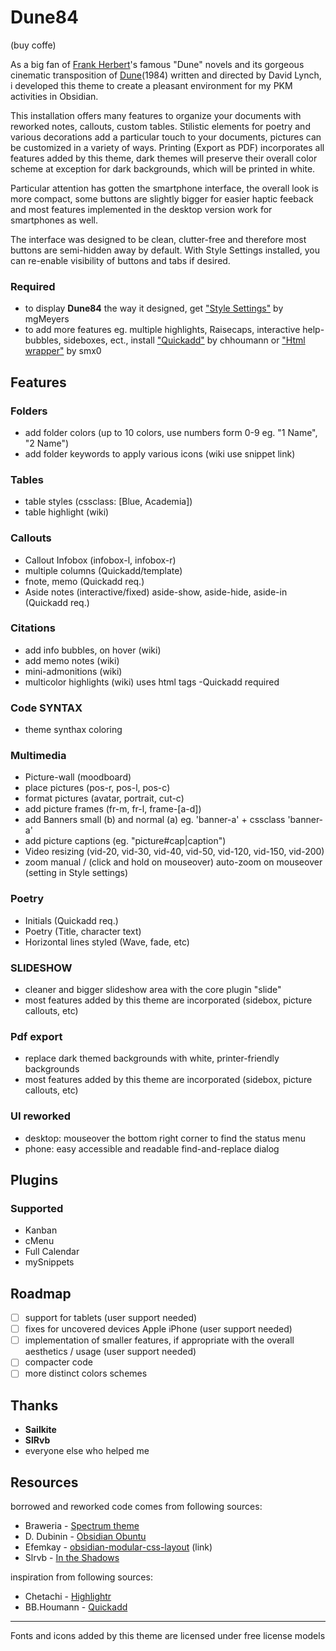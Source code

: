 # Dune84

(buy coffe)

As a big fan of [Frank Herbert](https://en.wikipedia.org/wiki/Frank_Herbert)'s famous "Dune" novels and its gorgeous cinematic transposition of [Dune](https://www.imdb.com/title/tt0087182/?ref_=nm_ov_bio_lk)(1984) written and directed by David Lynch, i developed this theme to create a pleasant environment for my PKM activities in Obsidian.

This installation offers many features to organize your documents with reworked notes, callouts, custom tables.
Stilistic elements for poetry and various decorations add a particular touch to your documents, pictures can be customized in a variety of ways.
Printing (Export as PDF) incorporates all features added by this theme, dark themes will preserve their overall color scheme at exception for dark backgrounds, which will be printed in white.

Particular attention has gotten the smartphone interface, the overall look is more compact, some buttons are slightly bigger for easier haptic feeback and most features implemented in the desktop version work for smartphones as well. 

The interface was designed to be clean, clutter-free and therefore most buttons are semi-hidden away by default. With Style Settings installed, you can re-enable visibility of buttons and tabs if desired. 

### Required

- to display **Dune84** the way it designed, get ["Style Settings"](https://github.com/mgmeyers/obsidian-style-settings) by mgMeyers
- to add more features eg. multiple highlights, Raisecaps, interactive help-bubbles, sideboxes, ect., install ["Quickadd"](https://github.com/chhoumann/quickadd) by chhoumann or ["Html wrapper"](https://github.com/smx0/obs-text-wrapper) by smx0

## Features

### Folders

- add folder colors (up to 10 colors, use numbers form 0-9 eg. "1 Name", "2 Name") 
- add folder keywords to apply various icons (wiki use snippet link) 

### Tables

- table styles (cssclass: [Blue, Academia])
- table highlight (wiki)

### Callouts

- Callout Infobox (infobox-l, infobox-r)
- multiple columns (Quickadd/template)
- fnote, memo (Quickadd req.)
- Aside notes (interactive/fixed) aside-show, aside-hide, aside-in (Quickadd req.)

### Citations

- add info bubbles, on hover (wiki)
- add memo notes (wiki)
- mini-admonitions (wiki)
- multicolor highlights (wiki) uses html tags -Quickadd required

### Code SYNTAX

- theme synthax coloring

### Multimedia

- Picture-wall (moodboard)
- place pictures (pos-r, pos-l, pos-c)
- format pictures (avatar, portrait, cut-c)
- add picture frames (fr-m, fr-l, frame-[a-d])
- add Banners small (b) and normal (a) eg. 'banner-a' + cssclass 'banner-a'
- add picture captions (eg. "picture#cap|caption")
- Video resizing (vid-20, vid-30, vid-40, vid-50, vid-120, vid-150, vid-200)
- zoom manual / (click and hold on mouseover) auto-zoom on mouseover (setting in Style settings)

### Poetry

- Initials (Quickadd req.)
- Poetry (Title, character text)
- Horizontal lines styled (Wave, fade, etc)

### SLIDESHOW

- cleaner and bigger slideshow area with the core plugin "slide"
- most features added by this theme are incorporated (sidebox, picture callouts, etc)

### Pdf export

- replace dark themed backgrounds with white, printer-friendly backgrounds 
- most features added by this theme are incorporated (sidebox, picture callouts, etc)

### UI reworked

- desktop: mouseover the bottom right corner to find the status menu
- phone: easy accessible and readable find-and-replace dialog

## Plugins

### Supported

- Kanban
- cMenu
- Full Calendar
- mySnippets

## Roadmap

- [ ] support for tablets (user support needed)
- [ ] fixes for uncovered devices Apple iPhone (user support needed)
- [ ] implementation of smaller features, if appropriate with the overall aesthetics / usage (user support needed)
- [ ] compacter code
- [ ] more distinct colors schemes

## Thanks

* **Sailkite**
* **SlRvb**
* everyone else who helped me

## Resources

borrowed and reworked code comes from following sources:
* Braweria - [Spectrum theme](https://github.com/nuttingd/spectrum-obsidian-theme)
* D. Dubinin - [Obsidian Obuntu](https://github.com/dmytrodubinin/Obuntu-theme-for-Obsidian)
* Efemkay - [obsidian-modular-css-layout](https://github.com/efemkay/obsidian-modular-css-layout) (link)
* Slrvb - [In the Shadows](https://github.com/SlRvb/Obsidian--ITS-Theme)

inspiration from following sources:
* Chetachi - [Highlightr](https://github.com/chetachiezikeuzor/Highlightr-Plugin)
* BB.Houmann - [Quickadd](https://github.com/chhoumann/quickadd)

---
Fonts and icons added by this theme are licensed under free license models
